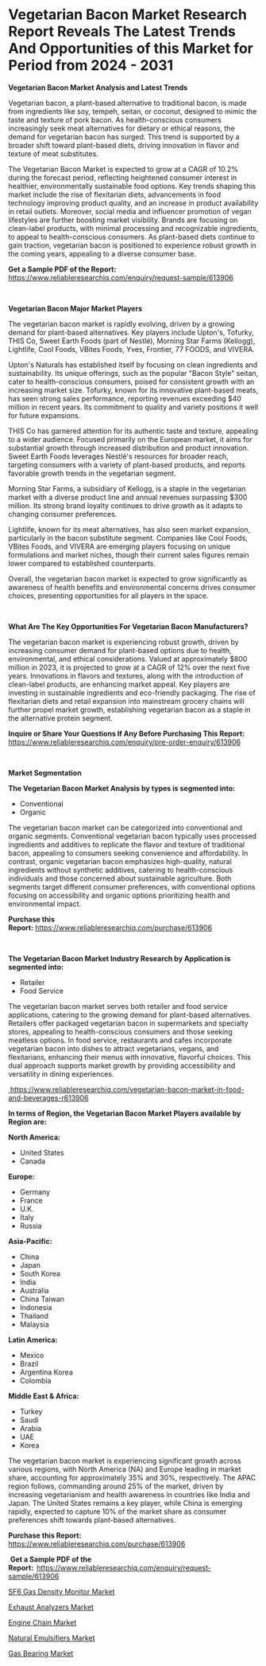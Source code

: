 <p><h1>Vegetarian Bacon Market Research Report Reveals The Latest Trends And Opportunities of this Market for Period from 2024 - 2031</h1></p><p><strong>Vegetarian Bacon Market Analysis and Latest Trends</strong></p>
<p><p>Vegetarian bacon, a plant-based alternative to traditional bacon, is made from ingredients like soy, tempeh, seitan, or coconut, designed to mimic the taste and texture of pork bacon. As health-conscious consumers increasingly seek meat alternatives for dietary or ethical reasons, the demand for vegetarian bacon has surged. This trend is supported by a broader shift toward plant-based diets, driving innovation in flavor and texture of meat substitutes.</p><p>The Vegetarian Bacon Market is expected to grow at a CAGR of 10.2% during the forecast period, reflecting heightened consumer interest in healthier, environmentally sustainable food options. Key trends shaping this market include the rise of flexitarian diets, advancements in food technology improving product quality, and an increase in product availability in retail outlets. Moreover, social media and influencer promotion of vegan lifestyles are further boosting market visibility. Brands are focusing on clean-label products, with minimal processing and recognizable ingredients, to appeal to health-conscious consumers. As plant-based diets continue to gain traction, vegetarian bacon is positioned to experience robust growth in the coming years, appealing to a diverse consumer base.</p></p>
<p><strong>Get a Sample PDF of the Report:&nbsp;</strong> <a href="https://www.reliableresearchiq.com/enquiry/request-sample/613906?utm_campaign=101&utm_medium=2&utm_source=Github&utm_content=ia&utm_term=11122024&utm_id=vegetarian-bacon">https://www.reliableresearchiq.com/enquiry/request-sample/613906</a></p>
<p>&nbsp;</p>
<p><strong>Vegetarian Bacon Major Market Players</strong></p>
<p><p>The vegetarian bacon market is rapidly evolving, driven by a growing demand for plant-based alternatives. Key players include Upton's, Tofurky, THIS Co, Sweet Earth Foods (part of Nestlé), Morning Star Farms (Kellogg), Lightlife, Cool Foods, VBites Foods, Yves, Frontier, 77 FOODS, and VIVERA.</p><p>Upton's Naturals has established itself by focusing on clean ingredients and sustainability. Its unique offerings, such as the popular "Bacon Style" seitan, cater to health-conscious consumers, poised for consistent growth with an increasing market size. Tofurky, known for its innovative plant-based meats, has seen strong sales performance, reporting revenues exceeding $40 million in recent years. Its commitment to quality and variety positions it well for future expansions.</p><p>THIS Co has garnered attention for its authentic taste and texture, appealing to a wider audience. Focused primarily on the European market, it aims for substantial growth through increased distribution and product innovation. Sweet Earth Foods leverages Nestlé's resources for broader reach, targeting consumers with a variety of plant-based products, and reports favorable growth trends in the vegetarian segment.</p><p>Morning Star Farms, a subsidiary of Kellogg, is a staple in the vegetarian market with a diverse product line and annual revenues surpassing $300 million. Its strong brand loyalty continues to drive growth as it adapts to changing consumer preferences.</p><p>Lightlife, known for its meat alternatives, has also seen market expansion, particularly in the bacon substitute segment. Companies like Cool Foods, VBites Foods, and VIVERA are emerging players focusing on unique formulations and market niches, though their current sales figures remain lower compared to established counterparts.</p><p>Overall, the vegetarian bacon market is expected to grow significantly as awareness of health benefits and environmental concerns drives consumer choices, presenting opportunities for all players in the space.</p></p>
<p>&nbsp;</p>
<p><strong>What Are The Key Opportunities For Vegetarian Bacon Manufacturers?</strong></p>
<p><p>The vegetarian bacon market is experiencing robust growth, driven by increasing consumer demand for plant-based options due to health, environmental, and ethical considerations. Valued at approximately $800 million in 2023, it is projected to grow at a CAGR of 12% over the next five years. Innovations in flavors and textures, along with the introduction of clean-label products, are enhancing market appeal. Key players are investing in sustainable ingredients and eco-friendly packaging. The rise of flexitarian diets and retail expansion into mainstream grocery chains will further propel market growth, establishing vegetarian bacon as a staple in the alternative protein segment.</p></p>
<p><strong>Inquire or Share Your Questions If Any Before Purchasing This Report:</strong> <a href="https://www.reliableresearchiq.com/enquiry/pre-order-enquiry/613906?utm_campaign=101&utm_medium=2&utm_source=Github&utm_content=ia&utm_term=11122024&utm_id=vegetarian-bacon">https://www.reliableresearchiq.com/enquiry/pre-order-enquiry/613906</a></p>
<p>&nbsp;</p>
<p><strong>Market Segmentation</strong></p>
<p><strong>The Vegetarian Bacon Market Analysis by types is segmented into:</strong></p>
<p><ul><li>Conventional</li><li>Organic</li></ul></p>
<p><p>The vegetarian bacon market can be categorized into conventional and organic segments. Conventional vegetarian bacon typically uses processed ingredients and additives to replicate the flavor and texture of traditional bacon, appealing to consumers seeking convenience and affordability. In contrast, organic vegetarian bacon emphasizes high-quality, natural ingredients without synthetic additives, catering to health-conscious individuals and those concerned about sustainable agriculture. Both segments target different consumer preferences, with conventional options focusing on accessibility and organic options prioritizing health and environmental impact.</p></p>
<p><strong>Purchase this Report:&nbsp;</strong><a href="https://www.reliableresearchiq.com/purchase/613906?utm_campaign=101&utm_medium=2&utm_source=Github&utm_content=ia&utm_term=11122024&utm_id=vegetarian-bacon">https://www.reliableresearchiq.com/purchase/613906</a></p>
<p>&nbsp;</p>
<p><strong>The Vegetarian Bacon Market Industry Research by Application is segmented into:</strong></p>
<p><ul><li>Retailer</li><li>Food Service</li></ul></p>
<p><p>The vegetarian bacon market serves both retailer and food service applications, catering to the growing demand for plant-based alternatives. Retailers offer packaged vegetarian bacon in supermarkets and specialty stores, appealing to health-conscious consumers and those seeking meatless options. In food service, restaurants and cafes incorporate vegetarian bacon into dishes to attract vegetarians, vegans, and flexitarians, enhancing their menus with innovative, flavorful choices. This dual approach supports market growth by providing accessibility and versatility in dining experiences.</p></p>
<p><a href="https://www.reliableresearchiq.com/vegetarian-bacon-market-in-food-and-beverages-r613906?utm_campaign=101&utm_medium=2&utm_source=Github&utm_content=ia&utm_term=11122024&utm_id=vegetarian-bacon">&nbsp;https://www.reliableresearchiq.com/vegetarian-bacon-market-in-food-and-beverages-r613906</a></p>
<p><strong>In terms of Region, the Vegetarian Bacon Market Players available by Region are:</strong></p>
<p>
    <p> <strong> North America: </strong>
        <ul>
            <li>United States</li>
            <li>Canada</li>
        </ul>
        </p> 
    <p> <strong> Europe: </strong>
        <ul>
            <li>Germany</li>
            <li>France</li>
            <li>U.K.</li>
            <li>Italy</li>
            <li>Russia</li>
        </ul>
        </p> 
    <p> <strong> Asia-Pacific: </strong>
        <ul>
            <li>China</li>
            <li>Japan</li>
            <li>South Korea</li>
            <li>India</li>
            <li>Australia</li>
            <li>China Taiwan</li>
            <li>Indonesia</li>
            <li>Thailand</li>
            <li>Malaysia</li>
        </ul>
        </p> 
    <p> <strong> Latin America: </strong>
        <ul>
            <li>Mexico</li>
            <li>Brazil</li>
            <li>Argentina Korea</li>
            <li>Colombia</li>
        </ul>
        </p> 
    <p> <strong> Middle East & Africa: </strong>
        <ul>
            <li>Turkey</li>
            <li>Saudi</li>
            <li>Arabia</li>
            <li>UAE</li>
            <li>Korea</li>
        </ul>
    </p>
    </p>
<p><p>The vegetarian bacon market is experiencing significant growth across various regions, with North America (NA) and Europe leading in market share, accounting for approximately 35% and 30%, respectively. The APAC region follows, commanding around 25% of the market, driven by increasing vegetarianism and health awareness in countries like India and Japan. The United States remains a key player, while China is emerging rapidly, expected to capture 10% of the market share as consumer preferences shift towards plant-based alternatives.</p></p>
<p><strong>Purchase this Report: </strong><a href="https://www.reliableresearchiq.com/purchase/613906?utm_campaign=101&utm_medium=2&utm_source=Github&utm_content=ia&utm_term=11122024&utm_id=vegetarian-bacon">https://www.reliableresearchiq.com/purchase/613906</a></p>
<p>&nbsp;<strong>Get a Sample PDF of the Report:&nbsp;&nbsp;</strong><a href="https://www.reliableresearchiq.com/enquiry/request-sample/613906?utm_campaign=101&utm_medium=2&utm_source=Github&utm_content=ia&utm_term=11122024&utm_id=vegetarian-bacon">https://www.reliableresearchiq.com/enquiry/request-sample/613906</a></p>
<p><strong></strong></p>
<p><p><a href="https://github.com/loveewin94/Market-Research-Report-List-1/blob/main/sf6-gas-density-monitor-market.md?utm_campaign=101&utm_medium=2&utm_source=Github&utm_content=ia&utm_term=11122024&utm_id=vegetarian-bacon">SF6 Gas Density Monitor Market</a></p><p><a href="https://www.linkedin.com/pulse/detailed-exhaust-analyzers-market-analysis-expected-cagr-ryg7e?utm_campaign=101&utm_medium=2&utm_source=Github&utm_content=ia&utm_term=11122024&utm_id=vegetarian-bacon">Exhaust Analyzers Market</a></p><p><a href="https://www.linkedin.com/pulse/c-hannibex-sqmmf?utm_campaign=101&utm_medium=2&utm_source=Github&utm_content=ia&utm_term=11122024&utm_id=vegetarian-bacon">Engine Chain Market</a></p><p><a href="https://www.linkedin.com/pulse/natural-emulsifiers-market-report-in-depth-analysis-lxohe?utm_campaign=101&utm_medium=2&utm_source=Github&utm_content=ia&utm_term=11122024&utm_id=vegetarian-bacon">Natural Emulsifiers Market</a></p><p><a href="https://github.com/kathiestrine5ty/Market-Research-Report-List-1/blob/main/gas-bearing-market.md?utm_campaign=101&utm_medium=2&utm_source=Github&utm_content=ia&utm_term=11122024&utm_id=vegetarian-bacon">Gas Bearing Market</a></p></p>